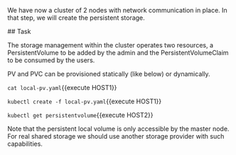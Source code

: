 We have now a cluster of 2 nodes with network communication in place.
In that step, we will create the persistent storage.

## Task

The storage management within the cluster operates two resources, a PersistentVolume to be added by the admin and the PersistentVolumeClaim to be consumed by the users.

PV and PVC can be provisioned statically (like below) or dynamically.

`cat local-pv.yaml`{{execute HOST1}}


`kubectl create -f local-pv.yaml`{{execute HOST1}}

`kubectl get persistentvolume`{{execute HOST2}}

Note that the persistent local volume is only accessible by the master node. For real shared storage we should use another storage provider with such capabilities.
